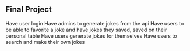 ## Final Project

Have user login
Have admins to generate jokes from the api
Have users to be able to favorite a joke and have jokes they saved, saved on their personal table
Have users generate jokes for themselves
Have users to search and make their own jokes